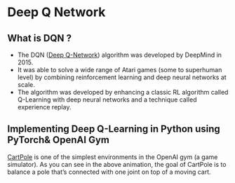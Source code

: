 # Deep Q Network
## What is DQN ?
* The DQN ([Deep Q-Network](https://arxiv.org/abs/1312.5602)) algorithm was developed by DeepMind in 2015. 
* It was able to solve a wide range of Atari games (some to superhuman level) by combining reinforcement learning and deep neural networks at scale. 
* The algorithm was developed by enhancing a classic RL algorithm called Q-Learning with deep neural networks and a technique called experience replay.

## Implementing Deep Q-Learning in Python using PyTorch& OpenAI Gym
[CartPole](https://gym.openai.com/envs/CartPole-v0/) is one of the simplest environments in the OpenAI gym (a game simulator). As you can see in the above animation, the goal of CartPole is to balance a pole that’s connected with one joint on top of a moving cart.

